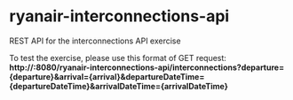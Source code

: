 # ryanair-interconnections-api
REST API for the interconnections API exercise

To test the exercise, please use this format of GET request: <b>http://<HOST>:8080/ryanair-interconnections-api/interconnections?departure={departure}&arrival={arrival}&departureDateTime={departureDateTime}&arrivalDateTime={arrivalDateTime}</b>
